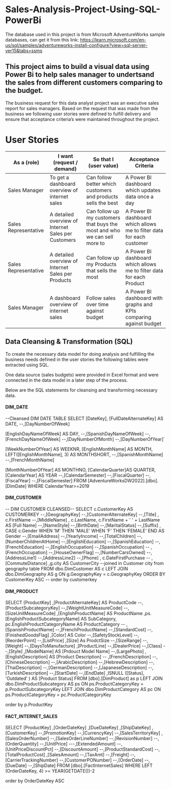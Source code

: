 # Sales-Analysis-Project-Using-SQL-PowerBi

The database used in this project is from Microsoft AdventureWorks sample databases, can get it from this link: https://learn.microsoft.com/en-us/sql/samples/adventureworks-install-configure?view=sql-server-ver15&tabs=ssms

## This project aims to build a visual data using Power Bi to help sales manager to undertsand the sales from different customers comparing to the budget.

The business request for this data analyst project was an executive sales report for sales managers. Based on the request that was made from the business we following user stories were defined to fulfill delivery and ensure that acceptance criteria’s were maintained throughout the project.

# User Stories

| As a (role)         | I want (request / demand)                       | So that I (user value)                                    | Acceptance Criteria                                                      |
|---------------------|-------------------------------------------------|----------------------------------------------------------|--------------------------------------------------------------------------|
| Sales Manager       | To get a dashboard overview of internet sales   | Can follow better which customers and products sells the best | A Power BI dashboard which updates data once a day                       |
| Sales Representative| A detailed overview of Internet Sales per Customers | Can follow up my customers that buys the most and who we can sell more to | A Power BI dashboard which allows me to filter data for each customer    |
| Sales Representative| A detailed overview of Internet Sales per Products  | Can follow up my Products that sells the most             | A Power BI dashboard which allows me to filter data for each Product     |
| Sales Manager       | A dashboard overview of internet sales          | Follow sales over time against budget                     | A Power BI dashboard with graphs and KPIs comparing against budget       |

## Data Cleansing & Transformation (SQL)
To create the necessary data model for doing analysis and fulfilling the business needs defined in the user stories the following tables were extracted using SQL.

One data source (sales budgets) were provided in Excel format and were connected in the data model in a later step of the process.

Below are the SQL statements for cleansing and transforming necessary data.

#### DIM_DATE

--Cleansed DIM DATE TABLE
SELECT 
  [DateKey], 
  [FullDateAlternateKey] AS DATE,
  --,[DayNumberOfWeek]
  
  [EnglishDayNameOfWeek] AS DAY,
  --,[SpanishDayNameOfWeek]
  --,[FrenchDayNameOfWeek]
  --,[DayNumberOfMonth]
  --,[DayNumberOfYear]`
   
  [WeekNumberOfYear] AS WEEKNR, 
  [EnglishMonthName] AS MONTH,
  LEFT([EnglishMonthName], 3) AS MONTHSHORT,
  --,[SpanishMonthName]
  --,[FrenchMonthName]

  [MonthNumberOfYear] AS MONTHNO, 
  [CalendarQuarter]AS QUARTER, 
  [CalendarYear] AS YEAR
  --,[CalendarSemester]
  --,[FiscalQuarter]
  --,[FiscalYear]
  --,[FiscalSemester]
FROM 
  [AdventureWorksDW2022].[dbo].[DimDate]
  WHERE CalendarYear>=2019

#### DIM_CUSTOMER

-- DIM CUSTOMER CLEANSED--
SELECT 
  c.CustomerKey AS CUSTOMERKEY 
  --,[GeographyKey]
  --,[CustomerAlternateKey]
  --,[Title]
  , 
  c.FirstName 
  --,[MiddleName]
  , 
  c.LastName, 
  c.FirstName + ' ' + LastName AS [Full Name] 
  --,[NameStyle]
  --,[BirthDate]
  --,[MaritalStatus]
  --,[Suffix]
  , 
  CASE c.Gender WHEN 'M' THEN 'MALE' WHEN 'F' THEN 'FEMALE' END AS Gender 
  --,[EmailAddress]
  --,[YearlyIncome]
  --,[TotalChildren]
  --,[NumberChildrenAtHome]
  --,[EnglishEducation]
  --,[SpanishEducation]
  --,[FrenchEducation]
  --,[EnglishOccupation]
  --,[SpanishOccupation]
  -- ,[FrenchOccupation]
  --,[HouseOwnerFlag]
  --,[NumberCarsOwned]
  --,[AddressLine1]
  --,[AddressLine2]
  --,[Phone]
  , 
  c.DateFirstPurchase 
  --  ,[CommuteDistance]
  ,g.city AS CustomerCity  --joined in Customer city from geography table
FROM 
  dbo.DimCustomer AS c 
  LEFT JOIN dbo.DimGeography AS g ON g.GeographyKey = c.GeographyKey 
ORDER BY 
  CustomerKey ASC -- order by customerkey 

#### DIM_PRODUCT 

SELECT [ProductKey]
      ,[ProductAlternateKey] AS ProductCode
      --,[ProductSubcategoryKey]
      --,[WeightUnitMeasureCode]
      --,[SizeUnitMeasureCode]
      ,[EnglishProductName] AS ProductName
	  ,ps.[EnglishProductSubcategoryName] AS SubCategory,
	  pc.EnglishProductCategoryName AS ProductCategory
     -- ,[SpanishProductName]
      --,[FrenchProductName]
      --,[StandardCost]
      --,[FinishedGoodsFlag]
      ,[Color] AS Color
      --,[SafetyStockLevel]
      --,[ReorderPoint]
      --,[ListPrice]
      ,[Size] As ProdctSize
      --,[SizeRange]
      --,[Weight]
      --,[DaysToManufacture]
      ,[ProductLine]
      --,[DealerPrice]
      --,[Class]
      --,[Style]
      ,[ModelName] AS [Prdouct Model Name]
      --,[LargePhoto]
      ,[EnglishDescription]	AS [Product Description]
     -- ,[FrenchDescription]
      --,[ChineseDescription]
      --,[ArabicDescription]
      --,[HebrewDescription]
      --,[ThaiDescription]
      --,[GermanDescription]
      --,[JapaneseDescription]
      --,[TurkishDescription]
      --,[StartDate]
      --,[EndDate]
      ,ISNULL ([Status], 'Outdated' ) AS [Product Status]
  FROM [dbo].[DimProduct] as p
  LEFT JOIN dbo.DimProductSubcategory AS ps ON ps.ProductCategoryKey = p.ProductSubcategoryKey
  LEFT JOIN dbo.DimProductCategory AS pc ON ps.ProductCategoryKey = pc.ProductCategoryKey

order by
p.ProductKey

#### FACT_INTERNET_SALES

SELECT 
	   [ProductKey]
      ,[OrderDateKey]
      ,[DueDateKey]
      ,[ShipDateKey]
      ,[CustomerKey]
      --,[PromotionKey]
      --,[CurrencyKey]
      --,[SalesTerritoryKey]
      ,[SalesOrderNumber]
      --,[SalesOrderLineNumber]
      --,[RevisionNumber]
      --,[OrderQuantity]
      --,[UnitPrice]
      ---,[ExtendedAmount]
      --,[UnitPriceDiscountPct]
      --,[DiscountAmount]
      --,[ProductStandardCost]
      --,[TotalProductCost]
      ,[SalesAmount]
      --,[TaxAmt]
      --,[Freight]
      --,[CarrierTrackingNumber]
      --,[CustomerPONumber]
      --,[OrderDate]
      --,[DueDate]
      --,[ShipDate]
  FROM [dbo].[FactInternetSales]
  WHERE
  LEFT (OrderDateKey, 4) >= YEAR(GETDATE())-2

  order by 
  OrderDateKey ASC
